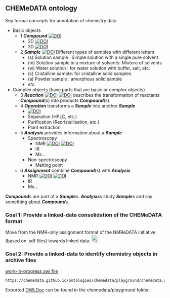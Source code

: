 ## CHEMeDATA ontology

Key formal concepts for annotation of chemistry data

* Basic objects
  * 1 ***Compound*** [![DOI](https://img.shields.io/endpoint?url=https://badge.archiveforge.org/chemistry/v0.1/compound.json)](./compound)  
    * 2D [![DOI](https://img.shields.io/endpoint?url=https://badge.archiveforge.org/chemistry/v0.1/compound2D.json)](./compound)  
    * 3D [![DOI](https://img.shields.io/endpoint?url=https://badge.archiveforge.org/chemistry/v0.1/compound3D.json)](./compound)  
  * 2 ***Sample*** [![DOI](https://img.shields.io/endpoint?url=https://badge.archiveforge.org/chemistry/v0.1/sample.json)](./sample) Different types of samples with different letters
    * (s) Solution sample : Simple solution with a single pure solvent
    * (m) Solution sample in a mixture of solvents: Mixture of solvents
    * (w) Water solution : for water solution with buffer, salt, etc.
    * (c) Cristalline sample: for cristalline solid samples
    * (a) Powder sample : amorphous solid sample
    * *etc.*
* Complex objects (have parts that are basic or complex objects)
  * 3 ***Reaction*** 
  [![DOI](https://img.shields.io/endpoint?url=https://badge.archiveforge.org/chemistry/v0.1/reaction.json)](./reaction) 
  [![DOI](https://img.shields.io/endpoint?url=https://badge.archiveforge.org/chemistry/v0.1/reaction2.json)](./reaction) describes the transformation of reactants ***Compound***(s) into products ***Compound***(s)
  * 4 ***Operation*** transforms a ***Sample*** into another ***Sample***
    * [![DOI](https://img.shields.io/endpoint?url=https://badge.archiveforge.org/chemistry/v0.1/operationReaction.json)](./operation/reaction) 
    * Separation (HPLC, etc.)
    * Purification (Recristallisation, etc.)
    * Plant extraction
  * 5 ***Analysis*** provides information about a ***Sample***
    * Spectroscopy
      * NMR [![DOI](https://img.shields.io/endpoint?url=https://badge.archiveforge.org/chemistry/v0.1/analysisNMRspectra.json)](./analysis/NMR) [![DOI](https://img.shields.io/endpoint?url=https://badge.archiveforge.org/chemistry/v0.1/analysisNMRdata.json)](./analysis/NMR) 
      * IR
      * Ms...
    * Non-spectroscopy
      * Melting point
  * 6 ***Assignment*** combine ***Compound***(s) with ***Analysis***
     * NMR [![DOI](https://img.shields.io/endpoint?url=https://badge.archiveforge.org/chemistry/v0.1/assignmentNMRspectra.json)](./assignment/NMR) [![DOI](https://img.shields.io/endpoint?url=https://badge.archiveforge.org/chemistry/v0.1/assignmentNMRdata.json)](./assignment/NMR) 
    * IR
    * Ms...


***Compound***s are part of a ***Sample***s.
***Analysis***s study ***Sample***s and say something about ***Compound***s.




### Goal 1: Provide a linked-data consolidation of the CHEMeDATA format

Move from the NMR-only assignment format of the NMReDATA initiative (based on .sdf files) towards linked data. <a href="https://json-ld.org/" title="JSON-LD Data"><img style="border:0px;" width="24" src="https://json-ld.org/images/json-ld-data-24.png" alt="JSON-LD-logo-24"/></a>

### Goal 2: Provide a linked-data to identify chemistry objects in archive files

[work-in-progress owl file](chemedata/playground/chemedata.owl)
```
https://chemedata.github.io/ontologies/chemedata/playground/chemedata.owl
```
Exported [OWLDoc](chemedata/playground/index.html) can be found in the chemedata/playground folder.


